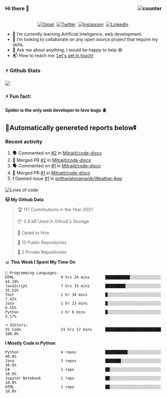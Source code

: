 ### Hi there 👋 <img src="https://komarev.com/ghpvc/?username=Mitrajit&color=brightgreen" alt="counter" align="right"/>

<p align="center">
<br>
<a href="mailto:chandra.rupam@gmail.com?subject=Hi Mitrajit"><img src="https://img.shields.io/badge/gmail-%23D14836.svg?&style=for-the-badge&logo=gmail&logoColor=white" alt="Gmail"/></a>&nbsp;
<a href="http://bit.ly/Mitrajit_twt"><img src="https://img.shields.io/badge/twitter-%231DA1F2.svg?&style=for-the-badge&logo=twitter&logoColor=white" alt="Twitter" /></a>&nbsp;
<a href="http://bit.ly/Mitrajit_insta"><img src="https://img.shields.io/badge/instagram-%23E4405F.svg?&style=for-the-badge&logo=instagram&logoColor=white" alt="Instagram" /></a>&nbsp;
<a href="http://bit.ly/Mitrajit_ln"><img src="https://img.shields.io/badge/linkedin-%230077B5.svg?&style=for-the-badge&logo=linkedin&logoColor=white" alt="LinkedIn" /></a>&nbsp;
<!--<a href="https://kkvanonymous.github.io/"><img alt="Website" src="https://img.shields.io/website?style=for-the-badge&up_message=portfolio&url=https%3A%2F%2Fkkvanonymous.github.io%2F"></a>-->
</p>

<!-- - 🔭 I’m currently working on ...-->

- 🌱 I’m currently learning Artificial Inteligence, web development.
- 👯 I’m looking to collaborate on any open source project that require my skills.<!-- - 🤔 I’m looking for help with ... -->
- 💬 Ask me about anything, I would be happy to help 😄
- 📬 How to reach me: [Let's get in touch!](mailto:chandra.rupam@gmail.com)
### ⚡ Github Stats
<!-- <img align="left" src="https://github-readme-stats.sumanth-talluri.vercel.app/api?username=Mitrajit&show_icons=true&title_color=fff&icon_color=79ff97&text_color=efefef&bg_color=24292e" alt="Mitrajit's Gitstats" width="60%"> -->
![](https://github-readme-stats.sumanth-talluri.vercel.app/api?username=Mitrajit&show_icons=true&title_color=fff&icon_color=79ff97&text_color=efefef&bg_color=24292e)
<!-- <img src="https://github-readme-stats.sumanth-talluri.vercel.app/api/top-langs/?username=Mitrajit&show_icons=true&hide_border=true&theme=radical" width="37%" alt="Mitrajit's Top Languages"> -->

### ⚡ Fun fact: 
#### Spider is the only web developer to love bugs 🪲
## 🤖Automatically genereted reports below⏬
### Recent activity
<!--START_SECTION:activity-->
1. 🗣 Commented on [#2](https://github.com/Mitrajit/code-disco/issues/2) in [Mitrajit/code-disco](https://github.com/Mitrajit/code-disco)
2. 🎉 Merged PR [#2](https://github.com/Mitrajit/code-disco/pull/2) in [Mitrajit/code-disco](https://github.com/Mitrajit/code-disco)
3. 🗣 Commented on [#1](https://github.com/Mitrajit/code-disco/issues/1) in [Mitrajit/code-disco](https://github.com/Mitrajit/code-disco)
4. 🎉 Merged PR [#1](https://github.com/Mitrajit/code-disco/pull/1) in [Mitrajit/code-disco](https://github.com/Mitrajit/code-disco)
5. ❗️ Opened issue [#1](https://github.com/prithwishpramanik/Weather-App/issues/1) in [prithwishpramanik/Weather-App](https://github.com/prithwishpramanik/Weather-App)
<!--END_SECTION:activity-->

<!--START_SECTION:waka-->
![Lines of code](https://img.shields.io/badge/From%20Hello%20World%20I%27ve%20Written-19262%20lines%20of%20code-blue)

**🐱 My Github Data** 

> 🏆 117 Contributions in the Year 2021
 > 
> 📦 2.9 kB Used in Github's Storage 
 > 
> 💼 Opted to Hire
 > 
> 📜 13 Public Repositories 
 > 
> 🔑 2 Private Repositories  
 > 
📊 **This Week I Spent My Time On** 

```text
💬 Programming Languages: 
HTML                     9 hrs 24 mins       ███████████░░░░░░░░░░░░░░   44.19% 
JavaScript               7 hrs 33 mins       █████████░░░░░░░░░░░░░░░░   35.52% 
Text                     1 hr 34 mins        █░░░░░░░░░░░░░░░░░░░░░░░░   7.42% 
Java                     1 hr 23 mins        █░░░░░░░░░░░░░░░░░░░░░░░░   6.55% 
Python                   1 hr 6 mins         █░░░░░░░░░░░░░░░░░░░░░░░░   5.17%

🔥 Editors: 
VS Code                  21 hrs 17 mins      █████████████████████████   100.0%

```

**I Mostly Code in Python** 

```text
Python                   4 repos             ██████████░░░░░░░░░░░░░░░   40.0% 
Java                     3 repos             ███████░░░░░░░░░░░░░░░░░░   30.0% 
C#                       1 repo              ██░░░░░░░░░░░░░░░░░░░░░░░   10.0% 
Jupyter Notebook         1 repo              ██░░░░░░░░░░░░░░░░░░░░░░░   10.0% 
HTML                     1 repo              ██░░░░░░░░░░░░░░░░░░░░░░░   10.0%

```



<!--END_SECTION:waka-->

